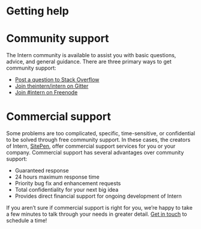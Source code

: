 # Getting help

# Community support

The Intern community is available to assist you with basic questions, advice, and general guidance. There are three
primary ways to get community support:

* [Post a question to Stack Overflow](https://stackoverflow.com/questions/ask?tags=intern)
* [Join theintern/intern on Gitter](https://gitter.im/theintern/intern)
* [Join #intern on Freenode](https://webchat.freenode.net/?channels=intern)

# Commercial support

Some problems are too complicated, specific, time-sensitive, or confidential to be solved through free community
support. In these cases, the creators of Intern, [SitePen](https://sitepen.com), offer commercial support services for
you or your company. Commercial support has several advantages over community support:

* Guaranteed response
* 24 hours maximum response time
* Priority bug fix and enhancement requests
* Total confidentiality for your next big idea
* Provides direct financial support for ongoing development of Intern

If you aren’t sure if commercial support is right for you, we’re happy to take a few minutes to talk through your needs in greater detail. [Get in touch](https://www.sitepen.com/site/contact.html) to schedule a time!
